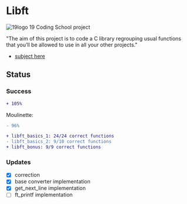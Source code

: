 # Libft

![19logo](https://github.com/Marcaday/19_Subjects/blob/master/19logo.png)
19 Coding School project

"The aim of this project is to code a C library regrouping usual functions that
you’ll be allowed to use in all your other projects."

 - [subject here](https://github.com/Marcaday/19_Subjects/blob/master/libft_FR.pdf)
## Status

### Success
```diff
+ 105%
```

Moulinette: 
```diff
- 96%
```
```diff
+ libft_basics_1: 24/24 correct functions
- libft_basics_2: 9/10 correct functions
+ libft_bonus: 9/9 correct functions
```

### Updates

- [x] correction
- [x] base converter implementation
- [x] get_next_line implementation
- [ ] ft_printf implementation
